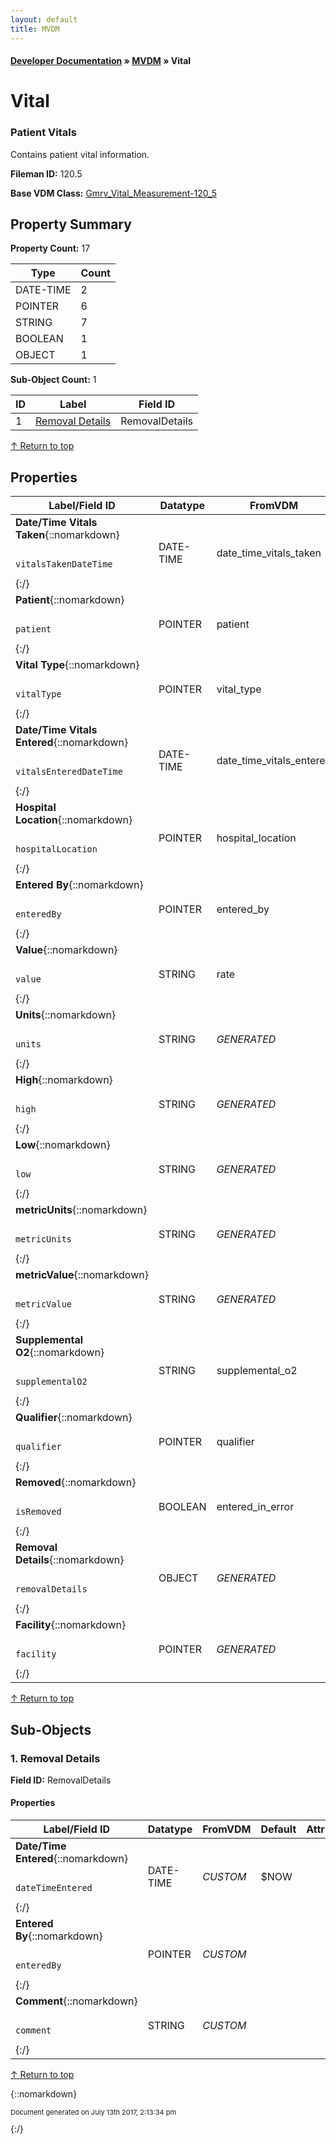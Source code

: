 ```yaml
---
layout: default
title: MVDM
---
```


#### [Developer Documentation](../index) &#187; [MVDM](TableOfContents) &#187; Vital<br/>
<a name="top"></a>
# Vital

### Patient Vitals

Contains patient vital information.

**Fileman ID:** 120.5

**Base VDM Class:** [Gmrv_Vital_Measurement-120_5](../VDM/Gmrv_Vital_Measurement-120_5)

## Property Summary

**Property Count:** 17

Type | Count
--- | ---
DATE-TIME | 2
POINTER | 6
STRING | 7
BOOLEAN | 1
OBJECT | 1

**Sub-Object Count:** 1

ID | Label | Field ID
--- | --- | ---
1 | [Removal Details](#RemovalDetails) | RemovalDetails

[&uarr; Return to top](#top)<br/>

## Properties

Label/Field ID | Datatype | FromVDM | Default | Attributes | Range
--- | --- | --- | --- | --- | ---
**Date/Time Vitals Taken**{::nomarkdown}<pre><code>  vitalsTakenDateTime</code></pre>{:/} | DATE-TIME | date_time_vitals_taken |  | INDEXED<br/>REQUIRED | 
**Patient**{::nomarkdown}<pre><code>  patient</code></pre>{:/} | POINTER | patient | $PATIENTID | INDEXED | 
**Vital Type**{::nomarkdown}<pre><code>  vitalType</code></pre>{:/} | POINTER | vital_type |  | INDEXED<br/>REQUIRED | 
**Date/Time Vitals Entered**{::nomarkdown}<pre><code>  vitalsEnteredDateTime</code></pre>{:/} | DATE-TIME | date_time_vitals_entered | $NOW |  | 
**Hospital Location**{::nomarkdown}<pre><code>  hospitalLocation</code></pre>{:/} | POINTER | hospital_location |  | REQUIRED | 
**Entered By**{::nomarkdown}<pre><code>  enteredBy</code></pre>{:/} | POINTER | entered_by | $USERID |  | 
**Value**{::nomarkdown}<pre><code>  value</code></pre>{:/} | STRING | rate |  | REQUIRED | 
**Units**{::nomarkdown}<pre><code>  units</code></pre>{:/} | STRING | *GENERATED* |  |  | 
**High**{::nomarkdown}<pre><code>  high</code></pre>{:/} | STRING | *GENERATED* |  |  | 
**Low**{::nomarkdown}<pre><code>  low</code></pre>{:/} | STRING | *GENERATED* |  |  | 
**metricUnits**{::nomarkdown}<pre><code>  metricUnits</code></pre>{:/} | STRING | *GENERATED* |  |  | 
**metricValue**{::nomarkdown}<pre><code>  metricValue</code></pre>{:/} | STRING | *GENERATED* |  |  | 
**Supplemental O2**{::nomarkdown}<pre><code>  supplementalO2</code></pre>{:/} | STRING | supplemental_o2 |  |  | 
**Qualifier**{::nomarkdown}<pre><code>  qualifier</code></pre>{:/} | POINTER | qualifier |  |  | 
**Removed**{::nomarkdown}<pre><code>  isRemoved</code></pre>{:/} | BOOLEAN | entered_in_error |  |  | 
**Removal Details**{::nomarkdown}<pre><code>  removalDetails</code></pre>{:/} | OBJECT | *GENERATED* |  |  | [RemovalDetails](#RemovalDetails)
**Facility**{::nomarkdown}<pre><code>  facility</code></pre>{:/} | POINTER | *GENERATED* |  |  | 

[&uarr; Return to top](#top)<br/>

## Sub-Objects
### <a name="RemovalDetails"></a>1. Removal Details

**Field ID:** RemovalDetails

#### Properties

Label/Field ID | Datatype | FromVDM | Default | Attributes | Range
--- | --- | --- | --- | --- | ---
**Date/Time Entered**{::nomarkdown}<pre><code>  dateTimeEntered</code></pre>{:/} | DATE-TIME | *CUSTOM* | $NOW |  | 
**Entered By**{::nomarkdown}<pre><code>  enteredBy</code></pre>{:/} | POINTER | *CUSTOM* |  |  | 
**Comment**{::nomarkdown}<pre><code>  comment</code></pre>{:/} | STRING | *CUSTOM* |  |  | 

[&uarr; Return to top](#top)<br/>




{::nomarkdown} <br/><p style="font-size: 11px">Document generated on July 13th 2017, 2:13:34 pm</p>{:/}